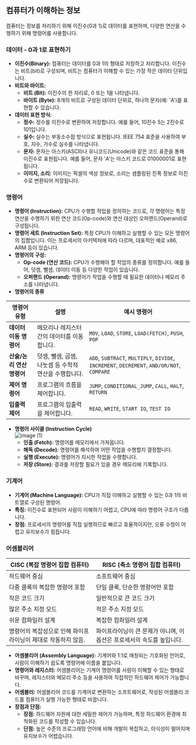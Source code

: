 ## 컴퓨터가 이해하는 정보
컴퓨터는 정보를 처리하기 위해 이진수(0과 1)로 데이터를 표현하며, 다양한 연산을 수행하기 위해 명령어를 사용합니다.

### 데이터 - 0과 1로 표현하기
- **이진수(Binary):** 컴퓨터는 데이터를 0과 1의 형태로 저장하고 처리합니다. 이진수는 비트(bit)로 구성되며, 비트는 컴퓨터가 이해할 수 있는 가장 작은 데이터 단위입니다.
- **비트와 바이트:**
  - **비트 (Bit):** 이진수의 한 자리로, 0 또는 1을 나타냅니다.
  - **바이트 (Byte):** 8개의 비트로 구성된 데이터 단위로, 하나의 문자(예: 'A')를 표현할 수 있습니다.
- **데이터 표현 방식:**
  - **정수:** 정수를 이진수로 변환하여 저장합니다. 예를 들어, 10진수 5는 2진수로 101입니다.
  - **실수:** 실수는 부동소수점 방식으로 표현됩니다. IEEE 754 표준을 사용하여 부호, 지수, 가수로 실수를 나타냅니다.
  - **문자:** 문자는 아스키(ASCII)나 유니코드(Unicode)와 같은 코드 표준을 통해 이진수로 표현됩니다. 예를 들어, 문자 'A'는 아스키 코드로 01000001로 표현됩니다.
  - **이미지, 소리:** 이미지는 픽셀의 색상 정보로, 소리는 샘플링된 진폭 정보로 이진수로 변환되어 저장됩니다.

### 명령어
- **명령어 (Instruction):** CPU가 수행할 작업을 정의하는 코드로, 각 명령어는 특정 연산을 수행하기 위한 연산 코드(Op-code)와 연산 대상인 오퍼랜드(Operand)로 구성됩니다.
- **명령어 세트 (Instruction Set):** 특정 CPU가 이해하고 실행할 수 있는 모든 명령어의 집합입니다. 이는 프로세서의 아키텍처에 따라 다르며, 대표적인 예로 x86, ARM 등이 있습니다.
- **명령어의 구성:**
  - **Op-code (연산 코드):** CPU가 수행해야 할 작업의 종류를 정의합니다. 예를 들어, 덧셈, 뺄셈, 데이터 이동 등 다양한 작업이 있습니다.
  - **오퍼랜드 (Operand):** 명령어가 작업을 수행할 때 필요한 데이터나 메모리 주소를 나타냅니다.
- **명령어의 종류**  

| 명령어 유형              | 설명                                      | 예시 명령어                                |
|-------------------------|------------------------------------------|--------------------------------------------|
| **데이터 이동 명령어**   | 메모리나 레지스터 간의 데이터를 이동합니다. | `MOV`, `LOAD`, `STORE`, `LOAD(FETCH)`, `PUSH`, `POP` |
| **산술/논리 연산 명령어** | 덧셈, 뺄셈, 곱셈, 나눗셈 등 수학적 연산을 수행합니다. | `ADD`, `SUBTRACT`, `MULTIPLY`, `DIVIDE`, `INCREMENT`, `DECREMENT`, `AND/OR/NOT`, `COMPARE` |
| **제어 명령어**          | 프로그램의 흐름을 제어합니다.               | `JUMP`, `CONDITIONAL_JUMP`, `CALL`, `HALT`, `RETURN` |
| **입출력 제어**          | 프로그램의 입출력을 제어합니다.             | `READ`, `WRITE`, `START IO`, `TEST IO` |


- **명령어 사이클 (Instruction Cycle)**  
![image (1)](https://github.com/user-attachments/assets/9f5f5ee6-3eea-4e09-9a4e-a66ac90da7c4)
  - **인출 (Fetch):** 명령어를 메모리에서 가져옵니다.
  - **해독 (Decode):** 명령어를 해석하여 어떤 작업을 수행할지 결정합니다.
  - **실행 (Execute):** 명령어가 지시한 작업을 수행합니다.
  - **저장 (Store):** 결과를 저장할 필요가 있을 경우 메모리에 기록합니다.

### 기계어

- **기계어 (Machine Language):** CPU가 직접 이해하고 실행할 수 있는 0과 1의 비트열로 구성된 명령어.
- **특징:** 이진수로 표현되어 사람이 이해하기 어렵고, CPU에 따라 명령어 구조가 다릅니다.
- **장점:** 프로세서의 명령어를 직접 실행하므로 빠르고 효율적이지만, 오류 수정이 어렵고 유지보수가 힘듭니다.

### 어셈블리어  

| CISC (복잡 명령어 집합 컴퓨터)                          | RISC (축소 명령어 집합 컴퓨터)                           |
|-------------------------------------------------------|--------------------------------------------------------|
| 하드웨어 중심                                         | 소프트웨어 중심                                          |
| 다중 클록의 복잡한 명령어 포함                        | 단일 클록, 단순한 명령어만 포함                          |
| 작은 코드 크기                                        | 일반적으로 큰 코드 크기                                  |
| 많은 주소 지정 모드                                   | 적은 주소 지정 모드                                      |
| 쉬운 컴파일러 설계                                    | 복잡한 컴파일러 설계                                     |
| 명령어의 복잡성으로 인해 파이프라이닝이 제대로 작동하지 않음. | 파이프라이닝이 큰 문제가 아니며, 이 옵션은 프로세서의 속도를 높입니다. |

- **어셈블리어 (Assembly Language):** 기계어와 1:1로 매칭되는 기호화된 언어로, 사람이 이해하기 쉽도록 명령어에 이름을 붙입니다.
- **명령어와 레지스터:** 어셈블리어는 기계어 명령어를 사람이 이해할 수 있는 형태로 바꾸며, 레지스터와 메모리 주소 등을 사용하여 직접적인 하드웨어 제어가 가능합니다.
- **어셈블러:** 어셈블리어 코드를 기계어로 변환하는 소프트웨어로, 작성된 어셈블리 코드를 컴퓨터가 실행 가능한 형태로 바꿉니다.
- **장점과 단점:**
  - **장점:** 하드웨어 자원에 대한 세밀한 제어가 가능하며, 특정 하드웨어 환경에 최적화된 코드를 작성할 수 있습니다.
  - **단점:** 높은 수준의 프로그래밍 언어에 비해 개발이 복잡하고, 이식성이 떨어지며 유지보수가 어렵습니다.

